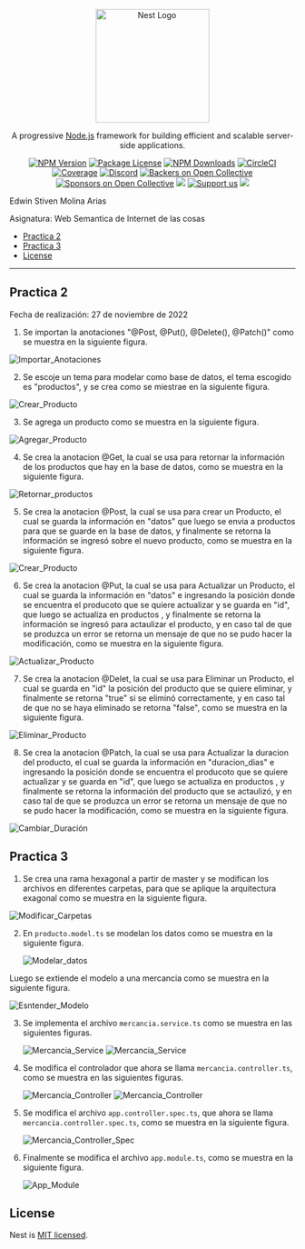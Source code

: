 <p align="center">
  <a href="http://nestjs.com/" target="blank"><img src="https://nestjs.com/img/logo-small.svg" width="200" alt="Nest Logo" /></a>
</p>

[circleci-image]: https://img.shields.io/circleci/build/github/nestjs/nest/master?token=abc123def456
[circleci-url]: https://circleci.com/gh/nestjs/nest

  <p align="center">A progressive <a href="http://nodejs.org" target="_blank">Node.js</a> framework for building efficient and scalable server-side applications.</p>
    <p align="center">
<a href="https://www.npmjs.com/~nestjscore" target="_blank"><img src="https://img.shields.io/npm/v/@nestjs/core.svg" alt="NPM Version" /></a>
<a href="https://www.npmjs.com/~nestjscore" target="_blank"><img src="https://img.shields.io/npm/l/@nestjs/core.svg" alt="Package License" /></a>
<a href="https://www.npmjs.com/~nestjscore" target="_blank"><img src="https://img.shields.io/npm/dm/@nestjs/common.svg" alt="NPM Downloads" /></a>
<a href="https://circleci.com/gh/nestjs/nest" target="_blank"><img src="https://img.shields.io/circleci/build/github/nestjs/nest/master" alt="CircleCI" /></a>
<a href="https://coveralls.io/github/nestjs/nest?branch=master" target="_blank"><img src="https://coveralls.io/repos/github/nestjs/nest/badge.svg?branch=master#9" alt="Coverage" /></a>
<a href="https://discord.gg/G7Qnnhy" target="_blank"><img src="https://img.shields.io/badge/discord-online-brightgreen.svg" alt="Discord"/></a>
<a href="https://opencollective.com/nest#backer" target="_blank"><img src="https://opencollective.com/nest/backers/badge.svg" alt="Backers on Open Collective" /></a>
<a href="https://opencollective.com/nest#sponsor" target="_blank"><img src="https://opencollective.com/nest/sponsors/badge.svg" alt="Sponsors on Open Collective" /></a>
  <a href="https://paypal.me/kamilmysliwiec" target="_blank"><img src="https://img.shields.io/badge/Donate-PayPal-ff3f59.svg"/></a>
    <a href="https://opencollective.com/nest#sponsor"  target="_blank"><img src="https://img.shields.io/badge/Support%20us-Open%20Collective-41B883.svg" alt="Support us"></a>
  <a href="https://twitter.com/nestframework" target="_blank"><img src="https://img.shields.io/twitter/follow/nestframework.svg?style=social&label=Follow"></a>
</p>
  <!--[![Backers on Open Collective](https://opencollective.com/nest/backers/badge.svg)](https://opencollective.com/nest#backer)
  [![Sponsors on Open Collective](https://opencollective.com/nest/sponsors/badge.svg)](https://opencollective.com/nest#sponsor)-->

 Edwin Stiven Molina Arias

 Asignatura: Web Semantica de Internet de las cosas


- [Practica 2](#practica-2)
- [Practica 3](#practica-3)
- [License](#license)
---
  
## Practica 2
Fecha de realización: 27 de noviembre de 2022

1. Se importan la anotaciones "@Post, @Put(), @Delete(), @Patch()" como se muestra en la siguiente figura.

![Importar_Anotaciones](Image/Practica_02/1.png)

2. Se escoje un tema para modelar como base de datos, el tema escogido es "productos", y se crea como se miestrae en la siguiente figura.
   
![Crear_Producto](Image/Practica_02/2.png)

3. Se agrega un producto como se muestra en la siguiente figura.
   
![Agregar_Producto](Image/Practica_02/3.png)

4. Se crea la anotacion @Get, la cual se usa para retornar la información de los productos que hay en la base de datos, como se muestra en la siguiente figura.
   
![Retornar_productos](Image/Practica_02/4.png)

5. Se crea la anotacion @Post, la cual se usa para crear un Producto, el cual se guarda la información en "datos" que luego se envia a productos para que se guarde en la base de datos, y finalmente se retorna la información se ingresó sobre el nuevo producto, como se muestra en la siguiente figura.
   
![Crear_Producto](Image/Practica_02/5.png)

6. Se crea la anotacion @Put, la cual se usa para Actualizar un Producto, el cual se guarda la información en "datos" e ingresando la posición donde se encuentra el producoto que se quiere actualizar y se guarda en "id", que luego se actualiza en productos , y finalmente se retorna la información se ingresó para actaulizar el producto, y en caso tal de que se produzca un error se retorna un mensaje de que no se pudo hacer la modificación, como se muestra en la siguiente figura.
   
![Actualizar_Producto](Image/Practica_02/6.png)

7. Se crea la anotacion @Delet, la cual se usa para Eliminar un Producto, el cual se guarda en "id" la posición del producto que se quiere eliminar, y finalmente se retorna "true" si se eliminó correctamente, y en caso tal de que no se haya eliminado se retorna "false", como se muestra en la siguiente figura.
   
![Eliminar_Producto](Image/Practica_02/7.png)

8. Se crea la anotacion @Patch, la cual se usa para Actualizar la duracion del producto, el cual se guarda la información en "duracion_dias" e ingresando la posición donde se encuentra el producoto que se quiere actualizar y se guarda en "id", que luego se actualiza en productos , y finalmente se retorna la información del producto que se actaulizó, y en caso tal de que se produzca un error se retorna un mensaje de que no se pudo hacer la modificación, como se muestra en la siguiente figura.
   
![Cambiar_Duración](Image/Practica_02/8.png)

## Practica 3

1. Se crea una rama hexagonal a partir de master y se modifican los archivos en diferentes carpetas, para que se aplique la arquitectura exagonal como se muestra en la siguiente figura.
   
 ![Modificar_Carpetas](Image/Practica_03/Arquitectura_Hexagonal/1.png) 

2. En `producto.model.ts` se modelan los datos como se muestra en la siguiente figura.
   
   ![Modelar_datos](Image/Practica_03/Arquitectura_Hexagonal/2.png)

Luego se extiende el modelo a una mercancia como se muestra en la siguiente figura.
  
  ![Esntender_Modelo](Image/Practica_03/Arquitectura_Hexagonal/3.png)

3. Se implementa el archivo `mercancia.service.ts` como se muestra en las siguientes figuras.
   
   ![Mercancia_Service](Image/Practica_03/Arquitectura_Hexagonal/4.png)
   ![Mercancia_Service](Image/Practica_03/Arquitectura_Hexagonal/5.png)

4. Se modifica el controlador que ahora se llama `mercancia.controller.ts`, como se muestra en las siguientes figuras.
   
   ![Mercancia_Controller](Image/Practica_03/Arquitectura_Hexagonal/6.png)
   ![Mercancia_Controller](Image/Practica_03/Arquitectura_Hexagonal/7.png)

5. Se modifica el archivo `app.controller.spec.ts`, que ahora se llama `mercancia.controller.spec.ts`, como se muestra en la siguiente figura.
   
   ![Mercancia_Controller_Spec](Image/Practica_03/Arquitectura_Hexagonal/8.png)

6. Finalmente se modifica el archivo `app.module.ts`, como se muestra en la siguiente figura.
   
   ![App_Module](Image/Practica_03/Arquitectura_Hexagonal/9.png)

## License

Nest is [MIT licensed](LICENSE).
